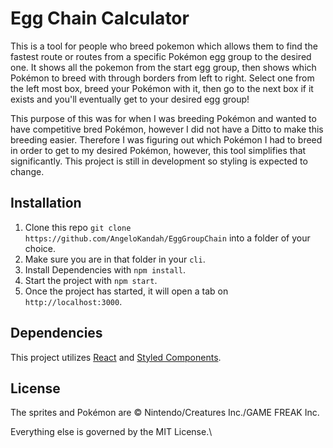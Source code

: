 # Egg Chain Calculator

This is a tool for people who breed pokemon which allows them to find the fastest route or routes from a specific Pokémon egg group to the desired one. It shows all the pokemon from the start egg group, then shows which Pokémon to breed with through borders from left to right. Select one from the left most box, breed your Pokémon with it, then go to the next box if it exists and you'll eventually get to your desired egg group! 

This purpose of this was for when I was breeding Pokémon and wanted to have competitive bred Pokémon, however I did not have a Ditto to make this breeding easier. Therefore I was figuring out which Pokémon I had to breed in order to get to my desired Pokémon, however, this tool simplifies that significantly. This project is still in development so styling is expected to change.

## Installation

1. Clone this repo `git clone https://github.com/AngeloKandah/EggGroupChain` into a folder of your choice.
2. Make sure you are in that folder in your `cli`.
2. Install Dependencies with `npm install`.
3. Start the project with `npm start`.
4. Once the project has started, it will open a tab on `http://localhost:3000`.

## Dependencies

This project utilizes [React](https://create-react-app.dev/) and [Styled Components](https://styled-components.com/).

## License

The sprites and Pokémon are © Nintendo/Creatures Inc./GAME FREAK Inc.

Everything else is governed by the MIT License.\
